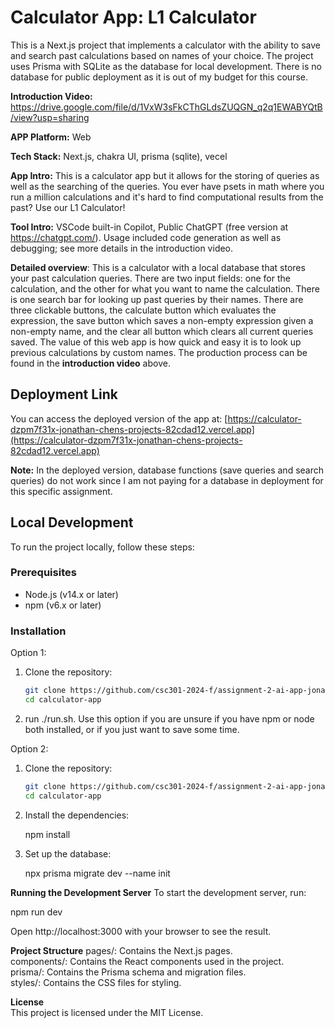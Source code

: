 # Calculator App: L1 Calculator

This is a Next.js project that implements a calculator with the ability to save and search past calculations based on names of your choice. The project uses Prisma with SQLite as the database for local development. There is no database for public deployment as it is out of my budget for this course.

**Introduction Video:** https://drive.google.com/file/d/1VxW3sFkCThGLdsZUQGN_q2q1EWABYQtB/view?usp=sharing

**APP Platform:**
Web

**Tech Stack:**
Next.js, chakra UI, prisma (sqlite), vecel

**App Intro:**
This is a calculator app but it allows for the storing of queries as well as the searching of the queries. You ever have psets in math where you run a million calculations and it's hard to find computational results from the past? Use our L1 Calculator!

**Tool Intro:**
VSCode built-in Copilot, Public ChatGPT (free version at https://chatgpt.com/). Usage included code generation as well as debugging; see more details in the introduction video.

**Detailed overview**:
This is a calculator with a local database that stores your past calculation queries. There are two input fields: one for the calculation, and the other for what you want to name the calculation. There is one search bar for looking up past queries by their names. There are three clickable buttons, the calculate button which evaluates the expression, the save button which saves a non-empty expression given a non-empty name, and the clear all button which clears all current queries saved. The value of this web app is how quick and easy it is to look up previous calculations by custom names. The production process can be found in the **introduction video** above.

## Deployment Link

You can access the deployed version of the app at:
[https://calculator-dzpm7f31x-jonathan-chens-projects-82cdad12.vercel.app](https://calculator-dzpm7f31x-jonathan-chens-projects-82cdad12.vercel.app)

**Note:** In the deployed version, database functions (save queries and search queries) do not work since I am not paying for a database in deployment for this specific assignment.

## Local Development

To run the project locally, follow these steps:

### Prerequisites

- Node.js (v14.x or later)
- npm (v6.x or later)

### Installation

Option 1:
1. Clone the repository:

   ```sh
   git clone https://github.com/csc301-2024-f/assignment-2-ai-app-jonathanjschen913
   cd calculator-app
   
2. run ./run.sh. Use this option if you are unsure if you have npm or node both installed, or if you just want to save some time.

Option 2:
1. Clone the repository:

   ```sh
   git clone https://github.com/csc301-2024-f/assignment-2-ai-app-jonathanjschen913
   cd calculator-app

2. Install the dependencies:

   npm install

3. Set up the database:

   npx prisma migrate dev --name init

**Running the Development Server**
To start the development server, run:

  npm run dev

  Open http://localhost:3000 with your browser to see the result.

**Project Structure**
pages/: Contains the Next.js pages.\
components/: Contains the React components used in the project.\
prisma/: Contains the Prisma schema and migration files.\
styles/: Contains the CSS files for styling.

**License**\
This project is licensed under the MIT License.
